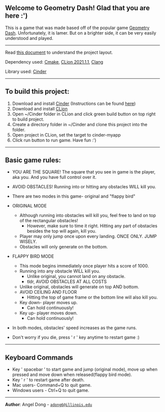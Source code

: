 Welcome to Geometry Dash! Glad that you are here :')
- 
 This is a game that was made based off of the popular game
  [Geometry Dash](https://en.wikipedia.org/wiki/Geometry_Dash). Unfortunately, it is lamer. But on a brighter side,
it can be very easily understood and played.

---
  
Read [this document](https://cliutils.gitlab.io/modern-cmake/chapters/basics/structure.html)
to understand the project layout.

Dependency used: [Cmake](https://cmake.org/), [CLion 2021.1.1](https://www.jetbrains.com/clion/download/#section=mac),
[Clang](https://clang.llvm.org/)

Library used: [Cinder](https://libcinder.org/)

---

To build this project:
-
1) Download and install [Cinder](https://libcinder.org/download)
   (Instructions can be found [here]((https://courses.grainger.illinois.edu/cs126/sp2021/notes/cinder-installation-notes/)))
2) Download and install [CLion](https://www.jetbrains.com/clion/download/#section=mac)
3) Open  ~/Cinder folder in CLion and click green build button on top right to build project.
4) Create a directory folder in ~/Cinder and clone this project into the folder. 
5) Open project in CLion, set the target to cinder-myapp 
6) Click run button to run game. Have fun :')
   
---

Basic game rules:
- 
- YOU ARE THE SQUARE! The square that you see in game is the player,
  aka you. And you have full control over it.
- AVOID OBSTACLES! Running into or hitting any obstacles WILL
kill you.
- There are two modes in this game- original and "flappy bird"

- ORIGINAL MODE
    - Although running into obstacles will kill you, feel free to 
      land on top of the rectangular obstacles!
      - However, make sure to time it right. Hitting any part of 
    obstacles besides the top will again, kill you.
    - Player may only jump once upon every landing. ONCE ONLY.
    JUMP WISELY.
  - Obstacles will only generate on the bottom.
- FLAPPY BIRD MODE
    - This mode begins immediately once player hits a score of 1000.
    - Running into any obstacle WILL kill you.
        - Unlike original, you cannot land on any obstacle.
        - tldr, AVOID OBSTACLES AT ALL COSTS
    - Unlike original, obstacles will generate on top AND bottom.
    - AVOID CEILING AND FLOOR
        - Hitting the top of game frame or the bottom line will also
          kill you.
    - Key down- player moves up.
        - Can hold continuously!
    - Key up- player moves down.
        - Can hold continuously!
- In both modes, obstacles' speed increases as the game runs.
- Don't worry if you die, press ' r ' key anytime to restart game :)

---

Keyboard Commands
-
- Key ' spacebar ' to start game and jump (original mode), move
  up when pressed and move down when released(flappy bird mode).
- Key ' r ' to restart game after death.
- Mac users- Command+Q to quit game.
- Windows users - Ctrl+Q to quit game.

---

**Author**: Angel Dong - [`adong6@illinois.edu`](mailto:adong6@illinois.edu)